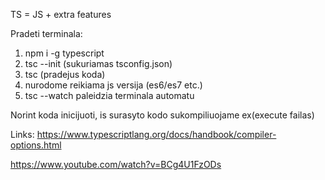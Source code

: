 TS = JS + extra features

Pradeti terminala:

1. npm i -g typescript
2. tsc --init (sukuriamas tsconfig.json)
3. tsc (pradejus koda)
4. nurodome reikiama js versija (es6/es7 etc.)
5. tsc --watch paleidzia terminala automatu

Norint koda inicijuoti, is surasyto kodo sukompiliuojame ex(execute failas)

Links:
https://www.typescriptlang.org/docs/handbook/compiler-options.html

https://www.youtube.com/watch?v=BCg4U1FzODs

